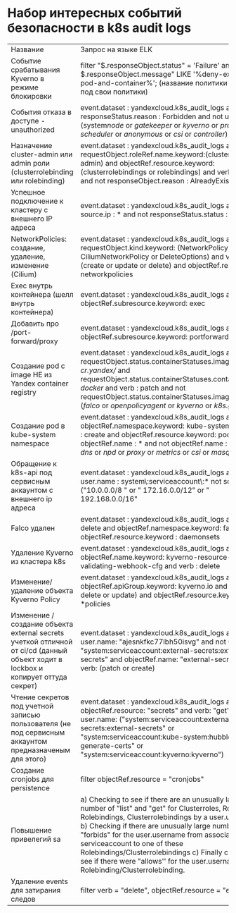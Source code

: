 # Набор интересных событий безопасности в k8s audit logs

| | |
|-|-|
|Название|Запрос на языке ELK|
|Событие срабатывания Kyverno в режиме блокировки|filter "$.responseObject.status" = 'Failure' and $.responseObject.message" LIKE '%deny-exec-by-pod-and-container%'; (название политики меняем под свои политики)|
|События отказа в доступе - unauthorized|event.dataset : yandexcloud.k8s_audit_logs and responseStatus.reason : Forbidden and not user.name : (system*node* or *gatekeeper* or *kyverno* or *proxy* or *scheduler* or *anonymous* or *csi* or *controller*)|
|Назначение cluster-admin или admin роли (clusterrolebinding или rolebinding)|event.dataset : yandexcloud.k8s_audit_logs and requestObject.roleRef.name.keyword:(cluster-admin or admin) and objectRef.resource.keyword: (clusterrolebindings or rolebindings) and verb : create and not responseObject.reason : AlreadyExists|
|Успешное подключение к кластеру с внешнего IP адреса|event.dataset : yandexcloud.k8s_audit_logs and source.ip : * and not responseStatus.status : Failure|
|NetworkPolicies: создание, удаление, изменение (Cilium)|event.dataset : yandexcloud.k8s_audit_logs and requestObject.kind.keyword: (NetworkPolicy or CiliumNetworkPolicy or DeleteOptions) and verb : (create or update or delete) and objectRef.resource : networkpolicies|
|Exec внутрь контейнера (шелл внутрь контейнера)|event.dataset : yandexcloud.k8s_audit_logs and objectRef.subresource.keyword: exec|
|Добавить про /port-forward/proxy|event.dataset : yandexcloud.k8s_audit_logs and objectRef.subresource.keyword: portforward|
|Создание pod с image НЕ из Yandex container registry |event.dataset : yandexcloud.k8s_audit_logs and not requestObject.status.containerStatuses.image.keyword: *cr.yandex/* and requestObject.status.containerStatuses.containerID : *docker* and verb : patch and not  requestObject.status.containerStatuses.image.keyword: (*falco* or *openpolicyagent* or *kyverno* or *k8s.gcr.io*)|
|Создание pod в kube-system namespace|event.dataset : yandexcloud.k8s_audit_logs and objectRef.namespace.keyword: kube-system and verb : create and objectRef.resource.keyword: pods and objectRef.name : * and not objectRef.name : (*calico* or *dns* or *npd* or *proxy* or *metrics* or *csi* or *masq*)|
|Обращение к k8s-api под сервисным аккаунтом с внешнего ip адреса |event.dataset : yandexcloud.k8s_audit_logs and user.name : system\\\:serviceaccount\\\:* not source.ip: ("10.0.0.0/8 " or " 172.16.0.0/12" or " 192.168.0.0/16" |
|Falco удален|event.dataset : yandexcloud.k8s_audit_logs and verb : delete  and objectRef.namespace.keyword: falco and objectRef.resource.keyword : daemonsets|
|Удаление Kyverno из кластера k8s|event.dataset : yandexcloud.k8s_audit_logs and objectRef.name.keyword: kyverno-resource-validating-webhook-cfg and verb : delete|
|Изменение/удаление объекта Kyverno Policy|event.dataset : yandexcloud.k8s_audit_logs and objectRef.apiGroup.keyword: kyverno.io and (verb : delete or update) and objectRef.resource.keyword: *policies|
|Изменение /создание объекта external secrets учеткой отличной от ci/cd (данный объект ходит в lockbox и копирует оттуда секрет)|event.dataset : yandexcloud.k8s_audit_logs  and not user.name: "ajesnkfkc77lbh50isvg" and not user.name: "system:serviceaccount:external-secrets:external-secrets" and objectRef.name: "external-secret" and verb: (patch or create)|
|Чтение секретов под учетной записью пользователя (не под сервисным аккаунтом предназначеным для этого)|event.dataset : yandexcloud.k8s_audit_logs and objectRef.resource: "secrets" and verb: "get" and not user.name: ("system:serviceaccount:external-secrets:external-secrets" or "system:serviceaccount:kube-system:hubble-generate-certs" or "system:serviceaccount:kyverno:kyverno")|
|Создание сronjobs для persistence|filter objectRef.resource = "cronjobs" |
|Повышение привелегий sa|a) Checking to see if there are an unusually large number of "list" and "get" for Clusterroles, Roles, Rolebindings, Clusterrolebindings by a user.username  b) Checking if there are unusually large number of "forbids" for the user.username from associating a serviceaccount to one of these Rolebindings/Clusterrolebindings  c) Finally checking to see if there were "allows'' for the user.username to a Rolebinding/Clusterrolebinding.|
|Удаление events для затирания следов|filter verb = "delete", objectRef.resource = "events"|
